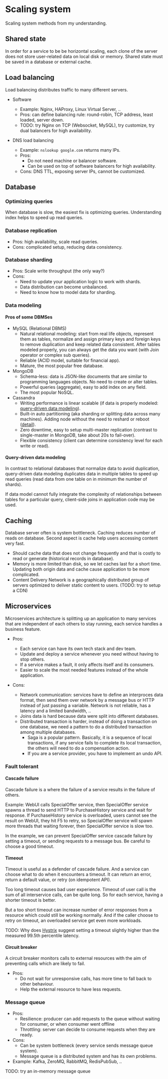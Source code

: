 # Scaling system

Scaling system methods from my understanding.

## Shared state

In order for a service to be be horizontal scaling, each clone of
the server does not store user-related data on local disk or memory.
Shared state must be saved in a database or external cache.

## Load balancing

Load balancing distributes traffic to many different servers.

* Software

  * Example: Nginx, HAProxy, Linux Virtual Server, ..
  * Pros: can define balancing rule: round-robin, TCP address, least
    loaded, server down.
  * TODO: try Nginx on TCP (Websocket, MySQL), try customize, try dual
    balancers for high availability.

* DNS load balancing

  * Example: `nslookup google.com` returns many IPs.
  * Pros:
    * Do not need machine or balancer software.
    * Can be used on top of software balancers for high availability.
  * Cons: DNS TTL, exposing server IPs, cannot be customized.

## Database

### Optimizing queries

When database is slow, the easiest fix is optimizing queries.
Understanding index helps to speed up read queries.

### Database replication

* Pros: high availability, scale read queries.
* Cons: complicated setup, reducing data consistency.

### Database sharding

* Pros: Scale write throughput (the only way?)
* Cons:
  * Need to update your application logic to work with shards.
  * Data distribution can become unbalanced.
  * Need to know how to model data for sharding.

### Data modeling

#### Pros of some DBMSes

* MySQL (Relational DBMS)
  * Natural relational modeling: start from real life objects, represent
    them as tables, normalize and assign primary keys and foreign keys
    to remove duplication and keep related data consistent. After tables
    modeled properly, you can always get the data you want (with Join
    operator or complex sub queries).
  * Reliable (ACID model, suitable for financial app).
  * Mature, the most popular free database.
* MongoDB
  * Schema-less: data is JSON-like documents that are similar to
    programming languages objects. No need to create or alter tables.
  * Powerful queries (aggregate), easy to add index on any field.
  * The most popular NoSQL.
* Cassandra
  * Writing performance is linear scalable (if data is properly 
    modeled: [query-driven data modeling](
    https://cassandra.apache.org/doc/latest/data_modeling/intro.html)).
  * Built-in auto partitioning (aka sharding or splitting data across
    many machines). Adding node without the need to reshard or reboot
    ([detail](
    https://cassandra.apache.org/doc/latest/architecture/dynamo.html)).
  * Zero downtime, easy to setup multi-master replication (contrast to
   single-master in MongoDB, take about 20s to fail-over).
  * Flexible consistency (client can determine consistency level for
  each write or read).

#### Query-driven data modeling

In contrast to relational databases that normalize data to avoid
duplication, query-driven data modeling duplicates data in multiple
tables to speed up read queries (read data from one table on in minimum
the number of shards).

If data model cannot fully integrate the complexity of
relationships between tables for a particular query, client-side joins
in application code may be used.

## Caching

Database server often is system bottleneck. Caching reduces number
of reads on database. Second aspect is cache help users accessing
content very fast.

* Should cache data that does not change frequently and that
  is costly to read or generate (historical records in database).
* Memory is more limited than disk, so we let caches last for
  a short time. Updating both origin data and cache cause application
  to be more complicated.
* Content Delivery Network is a geographically distributed group of
  servers optimized to deliver static content to users.
  (TODO: try to setup a CDN)

## Microservices

Microservices architecture is splitting up an application to many
services that are independent of each others to stay running, each
service handles a business feature.

* Pros:
  * Each service can have its own tech stack and dev team.
  * Update and deploy a service whenever you need without having
    to stop others.
  * If a service makes a fault, it only affects itself and its consumers.
  * Easier to scale the most needed features instead of the whole
    application.

* Cons:
  * Network communication: services have to define an interproces
    data format, then send them over network by a message bus or HTTP
    instead of just passing a variable. Network is not reliable, has
    a latency and a limited bandwidth, ..
  * Joins data is hard because data were split into different databases.
  * Distributed transaction is harder, instead of doing a transaction on
    one database, we need a pattern to do a distributed transaction
    among multiple databases.
    * Saga is a popular pattern. Basically, it is a sequence of local
      transactions, if any service fails to complete its local
      transaction, the others will need to do a compensation action.
    * If you are a service provider, you have to implement an undo API.

### Fault tolerant

#### Cascade failure

Cascade failure is a where the failure of a service results in the
failure of others.

Example: WebUI calls SpecialOffer service, then SpecialOffer service
spawns a thread to send HTTP to PurchaseHistory service and wait
for response.
If PurchaseHistory service is overloaded, users cannot see the result
on WebUI, they hit F5 to retry, so SpecialOffer service will spawn more
threads that waiting forever, then SpecialOffer service is slow too.

In the example, we can prevent SpecialOffer service cascade failure
by setting a timeout, or sending requests to a message bus.
Be careful to choose a good timeout.

#### Timeout

Timeout is useful as a defender of cascade failure. And a service
can choose what to do when it encounters a timeout. It can return
an error, return a default value, or retry (on idempotent API).

Too long timeout causes bad user experience. Timeout of user call is the
sum of all interservice calls, can be quite long. So for each service,
having a shorter timeout is better.

But a too short timeout can increase number of error responses from a
resource which could still be working normally. And if the caller choose
to retry on timeout, an overloaded service get even more workloads.

TODO: Why does [Hystrix](https://github.com/Netflix/Hystrix/wiki)
suggest setting a timeout slightly higher than the measured 99.5th
percentile latency.

#### Circuit breaker

A circuit breaker monitors calls to external resources with the aim
of preventing calls which are likely to fail.

* Pros:
  * Do not wait for unresponsive calls, has more time to fall back
      to other behaviour.
  * Help the external resource to have less requests.

### Message queue

* Pros:
  * Resilience: producer can add requests to the queue without waiting
    for consumer, or when consumer went offline
  * Throttling: server can decide to consume requests when they
    are ready.
* Cons:
  * Can be system bottleneck (every service sends message queue system).
  * Message queue is a distributed system and has its own problems.
* Example: Kafka, ZeroMQ, RabbitMQ, RedisPubSub, ..

TODO: try an in-memory message queue
